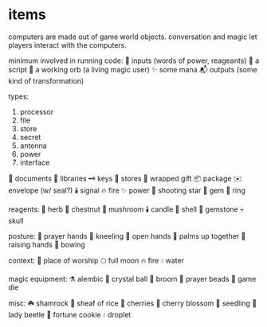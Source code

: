 # items

computers are made out of game world objects.
conversation and magic let players interact with the computers.


minimum involved in running code:
📮 inputs (words of power, reageants)
📜 a script
🔮 a working orb (a living magic user)
✨ some mana
📬 outputs (some kind of transformation)

types:

1. processor
2. file
3. store
4. secret 
5. antenna
6. power
7. interface


📜 documents
📗 libraries
🗝️ keys
🧺 stores
  🎁 wrapped gift
  📦 package
  ✉️ envelope (w/ seal?)
🕯️ signal
  🔥 fire
✨ power
  🌠 shooting star
💎 gem
  💍 ring 

reagents:
🌿 herb
🌰 chestnut
🍄 mushroom
🕯️ candle
🐚 shell
💎 gemstone
💀 skull

posture:
🙏 prayer hands
🧎 kneeling
👐 open hands
🤲 palms up together
🙌 raising hands 
🙇 bowing

context:
🛐 place of worship
🌕 full moon
🔥 fire
💧 water

magic equipment:
⚗️ alembic
🔮 crystal ball
🧹 broom 
📿 prayer beads 
🎲 game die

misc:
☘️ shamrock
🌾 sheaf of rice
🍒 cherries
🌸 cherry blossom
🌱 seedling
🐞 lady beetle
🥠 fortune cookie
💧 droplet

